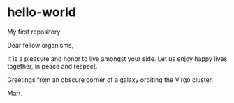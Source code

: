 # hello-world
My first repository

Dear fellow organisms,

It is a pleasure and honor to live amongst your side. Let us enjoy happy lives together, in peace and respect.

Greetings from an obscure corner of a galaxy orbiting the Virgo cluster.

Mart.
